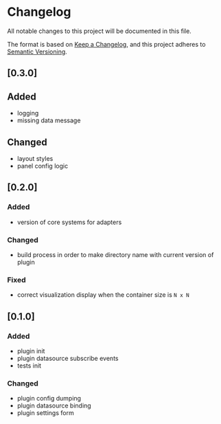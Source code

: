 # Changelog

All notable changes to this project will be documented in this file.

The format is based on [Keep a Changelog](https://keepachangelog.com/en/1.0.0/),
and this project adheres to [Semantic Versioning](https://semver.org/spec/v2.0.0.html).

## [0.3.0]

## Added
- logging
- missing data message

## Changed
- layout styles
- panel config logic

## [0.2.0]

### Added
- version of core systems for adapters

### Changed
- build process in order to make directory name with current version of plugin

### Fixed
- correct visualization display when the container size is `N x N`

## [0.1.0]

### Added
- plugin init
- plugin datasource subscribe events
- tests init

### Changed
- plugin config dumping
- plugin datasource binding
- plugin settings form
